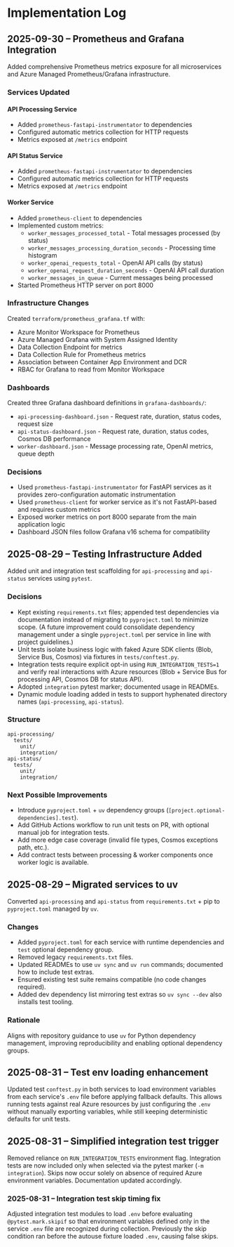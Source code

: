 # Implementation Log

## 2025-09-30 – Prometheus and Grafana Integration

Added comprehensive Prometheus metrics exposure for all microservices and Azure Managed Prometheus/Grafana infrastructure.

### Services Updated

#### API Processing Service
- Added `prometheus-fastapi-instrumentator` to dependencies
- Configured automatic metrics collection for HTTP requests
- Metrics exposed at `/metrics` endpoint

#### API Status Service  
- Added `prometheus-fastapi-instrumentator` to dependencies
- Configured automatic metrics collection for HTTP requests
- Metrics exposed at `/metrics` endpoint

#### Worker Service
- Added `prometheus-client` to dependencies
- Implemented custom metrics:
  - `worker_messages_processed_total` - Total messages processed (by status)
  - `worker_messages_processing_duration_seconds` - Processing time histogram
  - `worker_openai_requests_total` - OpenAI API calls (by status)
  - `worker_openai_request_duration_seconds` - OpenAI API call duration
  - `worker_messages_in_queue` - Current messages being processed
- Started Prometheus HTTP server on port 8000

### Infrastructure Changes

Created `terraform/prometheus_grafana.tf` with:
- Azure Monitor Workspace for Prometheus
- Azure Managed Grafana with System Assigned Identity
- Data Collection Endpoint for metrics
- Data Collection Rule for Prometheus metrics
- Association between Container App Environment and DCR
- RBAC for Grafana to read from Monitor Workspace

### Dashboards

Created three Grafana dashboard definitions in `grafana-dashboards/`:
- `api-processing-dashboard.json` - Request rate, duration, status codes, request size
- `api-status-dashboard.json` - Request rate, duration, status codes, Cosmos DB performance
- `worker-dashboard.json` - Message processing rate, OpenAI metrics, queue depth

### Decisions
- Used `prometheus-fastapi-instrumentator` for FastAPI services as it provides zero-configuration automatic instrumentation
- Used `prometheus-client` for worker service as it's not FastAPI-based and requires custom metrics
- Exposed worker metrics on port 8000 separate from the main application logic
- Dashboard JSON files follow Grafana v16 schema for compatibility

## 2025-08-29 – Testing Infrastructure Added

Added unit and integration test scaffolding for `api-processing` and `api-status` services using `pytest`.

### Decisions
- Kept existing `requirements.txt` files; appended test dependencies via documentation instead of migrating to `pyproject.toml` to minimize scope. (A future improvement could consolidate dependency management under a single `pyproject.toml` per service in line with project guidelines.)
- Unit tests isolate business logic with faked Azure SDK clients (Blob, Service Bus, Cosmos) via fixtures in `tests/conftest.py`.
- Integration tests require explicit opt-in using `RUN_INTEGRATION_TESTS=1` and verify real interactions with Azure resources (Blob + Service Bus for processing API, Cosmos DB for status API).
- Adopted `integration` pytest marker; documented usage in READMEs.
 - Dynamic module loading added in tests to support hyphenated directory names (`api-processing`, `api-status`).

### Structure
```
api-processing/
  tests/
    unit/
    integration/
api-status/
  tests/
    unit/
    integration/
```

### Next Possible Improvements
- Introduce `pyproject.toml` + `uv` dependency groups (`[project.optional-dependencies].test`).
- Add GitHub Actions workflow to run unit tests on PR, with optional manual job for integration tests.
- Add more edge case coverage (invalid file types, Cosmos exceptions path, etc.).
- Add contract tests between processing & worker components once worker logic is available.

## 2025-08-29 – Migrated services to uv

Converted `api-processing` and `api-status` from `requirements.txt` + pip to `pyproject.toml` managed by `uv`.

### Changes
- Added `pyproject.toml` for each service with runtime dependencies and `test` optional dependency group.
- Removed legacy `requirements.txt` files.
- Updated READMEs to use `uv sync` and `uv run` commands; documented how to include test extras.
- Ensured existing test suite remains compatible (no code changes required).
 - Added dev dependency list mirroring test extras so `uv sync --dev` also installs test tooling.

### Rationale
Aligns with repository guidance to use `uv` for Python dependency management, improving reproducibility and enabling optional dependency groups.

## 2025-08-31 – Test env loading enhancement

Updated test `conftest.py` in both services to load environment variables from each service's `.env` file before applying fallback defaults. This allows running tests against real Azure resources by just configuring the `.env` without manually exporting variables, while still keeping deterministic defaults for unit tests.

## 2025-08-31 – Simplified integration test trigger

Removed reliance on `RUN_INTEGRATION_TESTS` environment flag. Integration tests are now included only when selected via the pytest marker (`-m integration`). Skips now occur solely on absence of required Azure environment variables. Documentation updated accordingly.

### 2025-08-31 – Integration test skip timing fix
Adjusted integration test modules to load `.env` before evaluating `@pytest.mark.skipif` so that environment variables defined only in the service `.env` file are recognized during collection. Previously the skip condition ran before the autouse fixture loaded `.env`, causing false skips.

